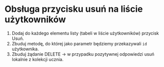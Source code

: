 # Obsługa przycisku usuń na liście użytkowników

1. Dodaj do każdego elementu listy (tabeli w liście użytkowników) przycisk Usuń.
2. Zbuduj metodę, do której jako parametr będziemy przekazywali `id` użytkownika.
3. Zbuduj żądanie DELETE -> w przypadku pozytywnej odpowiedzi usuń lokalnie z kolekcji ucznia.
